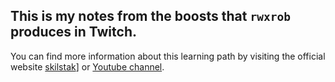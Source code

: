 ## This is my notes from the boosts that `rwxrob` produces in Twitch.
You can find more information about this learning path by visiting the official website [skilstak](https://skilstak.io/)] or [Youtube channel](https://www.youtube.com/@rwxrob).


